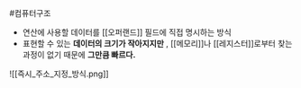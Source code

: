 #컴퓨터구조 

+ 연산에 사용할 데이터를 [[오퍼랜드]] 필드에 직접 명시하는 방식
+ 표현할 수 있는 **데이터의 크기가 작아지지만** , [[메모리]]나 [[레지스터]]로부터 찾는 과정이 없기 때문에 **그만큼 빠르다.**

![[즉시_주소_지정_방식.png]]